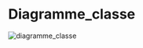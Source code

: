 # Diagramme_classe

![diagramme_classe](https://user-images.githubusercontent.com/116549458/205205163-c7b7c169-8a7b-4131-9537-338b3851cabb.PNG)
